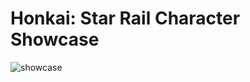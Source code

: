 # Honkai: Star Rail Character Showcase

![showcase](https://github.com/picklejason/starrail/blob/main/api/static/showcase.png?raw=true)

